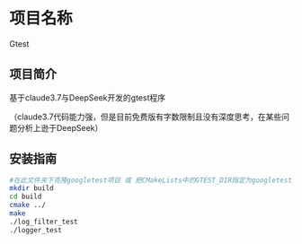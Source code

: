 # 项目名称
Gtest
## 项目简介
基于claude3.7与DeepSeek开发的gtest程序

（claude3.7代码能力强，但是目前免费版有字数限制且没有深度思考，在某些问题分析上逊于DeepSeek）

## 安装指南
```bash
#在此文件夹下克隆googletest项目 或 把CMakeLists中的GTEST_DIR指定为googletest路径
mkdir build
cd build
cmake ../
make
./log_filter_test
./logger_test